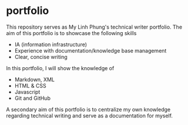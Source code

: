 # portfolio
This repository serves as My Linh Phung's technical writer portfolio.
The aim of this portfolio is to showcase the following skills
* IA (information infrastructure)
* Experience with documentation/knowledge base management
* Clear, concise writing

In this portfolio, I will show the knowledge of
* Markdown, XML
* HTML & CSS
* Javascript
* Git and GitHub

A secondary aim of this portfolio is to centralize my own knowledge regarding technical writing and serve as a documentation for myself.